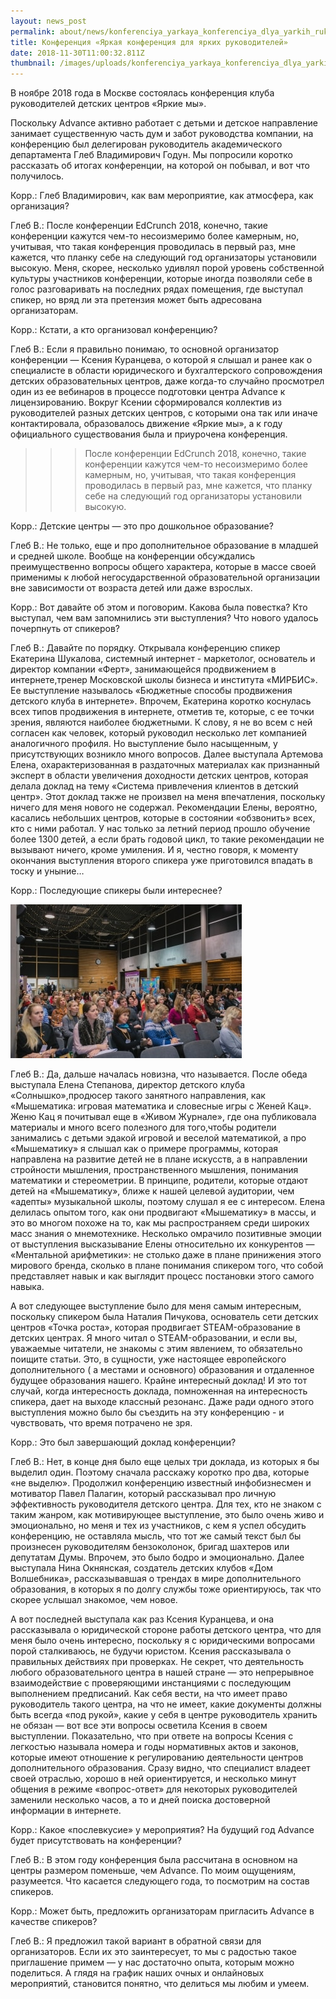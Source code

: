 ```yaml
---
layout: news_post
permalink: about/news/konferenciya_yarkaya_konferenciya_dlya_yarkih_rukovoditeley/index.html
title: Конференция «Яркая конференция для ярких руководителей»
date: 2018-11-30T11:00:32.811Z
thumbnail: /images/uploads/konferenciya_yarkaya_konferenciya_dlya_yarkih_rukovoditeley-01.jpg
---
```

В ноябре 2018 года в Москве состоялась конференция клуба руководителей детских центров «Яркие мы».

Поскольку Advance активно работает с детьми и детское направление занимает существенную часть дум и забот руководства компании, на конференцию был делегирован руководитель академического департамента Глеб Владимирович Годун. Мы попросили коротко рассказать об итогах конференции, на которой он побывал, и вот что получилось.

Корр.: Глеб Владимирович, как вам мероприятие, как атмосфера, как организация?

Глеб В.: После конференции EdCrunch 2018, конечно, такие конференции кажутся чем-то несоизмеримо более камерным, но, учитывая, что такая конференция проводилась в первый раз, мне кажется, что планку себе на следующий год организаторы установили высокую. Меня, скорее, несколько удивлял порой уровень собственной культуры участников конференции, которые иногда позволяли себе в голос разговаривать на последних рядах помещения, где выступал спикер, но вряд ли эта претензия может быть адресована организаторам.

Корр.: Кстати, а кто организовал конференцию?

Глеб В.: Если я правильно понимаю, то основной организатор конференции — Ксения Куранцева, о которой я слышал и ранее как о специалисте в области юридического и бухгалтерского сопровождения детских образовательных центров, даже когда-то случайно просмотрел один из ее вебинаров в процессе подготовки центра Advance к лицензированию. Вокруг Ксении сформировался коллектив из руководителей разных детских центров, с которыми она так или иначе контактировала, образовалось движение «Яркие мы», а к году официального существования была и приурочена конференция.

>>>После конференции EdCrunch 2018, конечно, такие конференции кажутся чем-то несоизмеримо более камерным, но, учитывая, что такая конференция проводилась в первый раз, мне кажется, что планку себе на следующий год организаторы установили высокую.

Корр.: Детские центры — это про дошкольное образование? 

Глеб В.: Не только, еще и про дополнительное образование в младшей и средней школе. Вообще на конференции обсуждались преимущественно вопросы общего характера, которые в массе своей применимы к любой негосударственной образовательной организации вне зависимости от возраста детей или даже взрослых.

Корр.: Вот давайте об этом и поговорим. Какова была повестка? Кто выступал, чем вам запомнились эти выступления? Что нового удалось почерпнуть от спикеров?

Глеб В.: Давайте по порядку. Открывала конференцию спикер Екатерина Шукалова, системный интернет - маркетолог, основатель и директор компании «Ферт», занимающейся продвижением в интернете,тренер Московской школы бизнеса и института «МИРБИС». Ее выступление называлось «Бюджетные способы продвижения детского клуба в интернете». Впрочем, Екатерина коротко коснулась всех типов продвижения в интернете, отметив те, которые, с ее точки зрения, являются наиболее бюджетными. К слову, я не во всем с ней согласен как человек, который руководил несколько лет компанией аналогичного профиля. Но выступление было насыщенным, у присутствующих возникло много вопросов. Далее выступала Артемова Елена, охарактеризованная в раздаточных материалах как признанный эксперт в области увеличения доходности детских центров, которая делала доклад на тему «Система привлечения клиентов в детский центр». Этот доклад также не произвел на меня впечатления, поскольку ничего для меня нового не содержал. Рекомендации Елены, вероятно, касались небольших центров, которые в состоянии «обзвонить» всех, кто с ними работал. У нас только за летний период прошло обучение более 1300 детей, а если брать годовой цикл, то такие рекомендации не вызывают ничего, кроме умиления. И я, честно говоря, к моменту окончания выступления второго спикера уже приготовился впадать в тоску и уныние…

Корр.: Последующие спикеры были интереснее? 

![](/images/uploads/konferenciya_yarkaya_konferenciya_dlya_yarkih_rukovoditeley-02.jpg)

Глеб В.: Да, дальше началась новизна, что называется. После обеда выступала Елена Степанова, директор детского клуба «Солнышко»,продюсер такого занятного направления, как «Мышематика: игровая математика и словесные игры с Женей Кац». Женю Кац я почитывал еще в «Живом Журнале», где она публиковала материалы и много всего полезного для того,чтобы родители занимались с детьми эдакой   игровой и веселой математикой, а про «Мышематику» я слышал как о примере программы, которая направлена на развитие детей не в плане искусств, а в направлении стройности мышления, пространственного мышления, понимания математики и стереометрии. В принципе, родители, которые отдают детей на   «Мышематику», ближе к нашей целевой аудитории, чем «адепты» музыкальной школы, поэтому слушал я ее с интересом. Елена делилась опытом того, как они продвигают «Мышематику» в массы, и это во многом похоже на то, как мы распространяем среди широких масс знания о мнемотехнике. Несколько омрачило позитивные эмоции от выступления высказывание Елены относительно их конкурентов — «Ментальной арифметики»: не столько даже в плане принижения этого мирового бренда, сколько в плане понимания спикером того, что собой представляет навык и как выглядит процесс постановки этого самого навыка.

А вот следующее выступление было для меня самым интересным, поскольку спикером была Наталия Пичукова, основатель сети детских центров «Точка роста», которая продвигает STEAM-образование в детских центрах. Я много читал о STEAM-образовании, и если вы, уважаемые читатели, не знакомы с этим явлением, то обязательно поищите статьи. Это, в сущности, уже настоящее европейского дополнительного ( а местами и основного) образования и отдаленное будущее образования нашего. Крайне интересный доклад! И это тот случай, когда интересность доклада, помноженная на интересность спикера, дает на выходе классный резонанс. Даже ради одного этого выступления можно было бы съездить на эту конференцию - и чувствовать, что время потрачено не зря.

Корр.: Это был завершающий доклад конференции?

Глеб В.: Нет, в конце дня было еще целых три доклада, из которых я бы выделил один. Поэтому сначала расскажу коротко про два, которые «не выделю». Продолжил конференцию известный инфобизнесмен и мотиватор Павел Палагин, который рассказывал про личную эффективность руководителя детского центра. Для тех, кто не знаком с таким жанром, как мотивирующее выступление, это было очень живо и эмоционально, но меня и тех из участников, с кем я успел обсудить конференцию, не оставляла мысль, что тот же самый текст был бы произнесен руководителям бензоколонок, бригад шахтеров или депутатам Думы. Впрочем, это было бодро и эмоционально. Далее выступала Нина Окнянская, создатель детских клубов «Дом Волшебника», рассказывавшая о трендах в мире дополнительного образования, в которых я по долгу службы тоже ориентируюсь, так что скорее услышал знакомое, чем новое.

А вот последней выступала как раз Ксения Куранцева, и она рассказывала о юридической стороне работы детского центра, что для меня было очень интересно, поскольку я с юридическими вопросами порой сталкиваюсь, не будучи юристом. Ксения рассказывала о правильных действиях при проверках. Не секрет, что деятельность любого образовательного центра в нашей стране — это непрерывное взаимодействие с проверяющими инстанциями с последующим выполнением предписаний. Как себя вести, на что имеет право руководитель такого центра, на что не имеет, какие документы должны быть всегда «под рукой», какие у себя в центре руководитель хранить не обязан — вот все эти вопросы осветила Ксения в своем выступлении. Показательно, что при ответе на вопросы Ксения с легкостью называла номера и годы нормативных актов и законов, которые имеют отношение к регулированию деятельности центров дополнительного образования. Сразу видно, что специалист владеет своей отраслью, хорошо в ней ориентируется, и несколько минут общения в режиме «вопрос-ответ» для некоторых руководителей заменили несколько часов, а то и дней поиска достоверной информации в интернете.

Корр.: Какое «послевкусие» у мероприятия? На будущий год Advance будет присутствовать на конференции?

Глеб В.: В этом году конференция была рассчитана в основном на центры размером поменьше, чем Advance. По моим ощущениям, разумеется. Что касается следующего года, то посмотрим на состав спикеров.

Корр.: Может быть, предложить организаторам пригласить Advance в качестве спикеров?

Глеб В.: Я предложил такой вариант в обратной связи для организаторов. Если их это заинтересует, то мы с радостью такое приглашение примем — у нас достаточно опыта, которым можно поделиться. А глядя на график наших очных и онлайновых мероприятий, становится понятно, что делиться мы любим и умеем.
